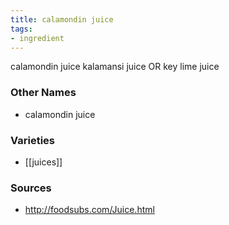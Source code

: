 ```yaml
---
title: calamondin juice
tags:
- ingredient
---
```

calamondin juice kalamansi juice OR key lime juice

### Other Names

* calamondin juice

### Varieties

* [[juices]]

### Sources
* http://foodsubs.com/Juice.html

